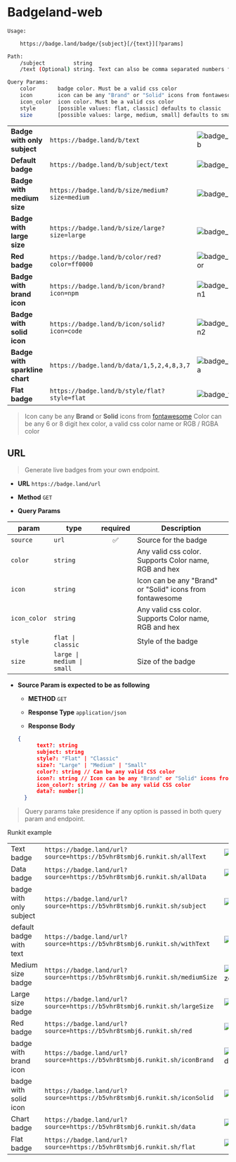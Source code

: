 # Badgeland-web

```sh
Usage:

    https://badge.land/badge/{subject}[/{text}][?params]

Path:
    /subject         string
    /text (Optional) string. Text can also be comma separated numbers for sparkline

Query Params:
    color       badge color. Must be a valid css color
    icon        icon can be any "Brand" or "Solid" icons from fontawesome
    icon_color  icon color. Must be a valid css color
    style       [possible values: flat, classic] defaults to classic
    size        [possible values: large, medium, small] defaults to small
```

|                                |                                                     |                |
| ------------------------------ | --------------------------------------------------- | :------------- |
| **Badge with only subject**    | `https://badge.land/b/text`                    | ![badge_sub]   |
| **Default badge**              | `https://badge.land/b/subject/text`            | ![badge_def]   |
| **Badge with medium size**     | `https://badge.land/b/size/medium?size=medium` | ![badge_md]    |
| **Badge with large size**      | `https://badge.land/b/size/large?size=large`   | ![badge_lg]    |
| **Red badge**                  | `https://badge.land/b/color/red?color=ff0000`  | ![badge_color] |
| **Badge with brand icon**      | `https://badge.land/b/icon/brand?icon=npm`     | ![badge_icon1] |
| **Badge with solid icon**      | `https://badge.land/b/icon/solid?icon=code`    | ![badge_icon2] |
| **Badge with sparkline chart** | `https://badge.land/b/data/1,5,2,4,8,3,7`      | ![badge_data]  |
| **Flat badge**                 | `https://badge.land/b/style/flat?style=flat`   | ![badge_flat]  |

> Icon cany be any **Brand** or **Solid** icons from [fontawesome](http://fontawesome.com/icons?d=gallery&s=brands,solid)
> Color can be any 6 or 8 digit hex color, a valid css color name or RGB / RGBA color

## URL

> Generate live badges from your own endpoint.

- **URL**
  `https://badge.land/url`

- **Method**
  `GET`

- **Query Params**

| param        | type                       | required | Description                                               |
| ------------ | -------------------------- | :------: | --------------------------------------------------------- |
| `source`     | `url`                      |    ✅    | Source for the badge                                      |
| `color`      | `string`                   |          | Any valid css color. Supports Color name, RGB and hex     |
| `icon`       | `string`                   |          | Icon can be any "Brand" or "Solid" icons from fontawesome |
| `icon_color` | `string`                   |          | Any valid css color. Supports Color name, RGB and hex     |
| `style`      | `flat \| classic`          |          | Style of the badge                                        |
| `size`       | `large \| medium \| small` |          | Size of the badge                                         |

- **Source Param is expected to be as following**

  - **METHOD**
    `GET`

  - **Response Type**
    `application/json`

  - **Response Body**

  ```json
  {
        text?: string
        subject: string
        style?: "Flat" | "Classic"
        size?: "Large" | "Medium" | "Small"
        color?: string // Can be any valid CSS color
        icon?: string // Icon can be any "Brand" or "Solid" icons from fontawesome
        icon_color?: string // Can be any valid CSS color
        data?: number[]
    }
  ```

> Query params take presidence if any option is passed in both query param and endpoint.

Runkit example

|                         |                                                                                |                      |
| ----------------------- | ------------------------------------------------------------------------------ | -------------------- |
| Text badge              | `https://badge.land/url?source=https://b5vhr8tsmbj6.runkit.sh/allText`    | ![runkit_allText]    |
| Data badge              | `https://badge.land/url?source=https://b5vhr8tsmbj6.runkit.sh/allData`    | ![runkit_allData]    |
| badge with only subject | `https://badge.land/url?source=https://b5vhr8tsmbj6.runkit.sh/subject`    | ![runkit_subject]    |
| default badge with text | `https://badge.land/url?source=https://b5vhr8tsmbj6.runkit.sh/withText`   | ![runkit_withText]   |
| Medium size badge       | `https://badge.land/url?source=https://b5vhr8tsmbj6.runkit.sh/mediumSize` | ![runkit_mediumSize] |
| Large size badge        | `https://badge.land/url?source=https://b5vhr8tsmbj6.runkit.sh/largeSize`  | ![runkit_largeSize]  |
| Red badge               | `https://badge.land/url?source=https://b5vhr8tsmbj6.runkit.sh/red`        | ![runkit_red]        |
| badge with brand icon   | `https://badge.land/url?source=https://b5vhr8tsmbj6.runkit.sh/iconBrand`  | ![runkit_iconBrand]  |
| badge with solid icon   | `https://badge.land/url?source=https://b5vhr8tsmbj6.runkit.sh/iconSolid`  | ![runkit_iconSolid]  |
| Chart badge             | `https://badge.land/url?source=https://b5vhr8tsmbj6.runkit.sh/data`       | ![runkit_data]       |
| Flat badge              | `https://badge.land/url?source=https://b5vhr8tsmbj6.runkit.sh/flat`       | ![runkit_flat]       |

[badge_sub]: https://badge.land/b/text "badge with only text"
[badge_def]: https://badge.land/b/subject/text "default badge"
[badge_md]: https://badge.land/b/subject/text?size=medium "badge with medium size"
[badge_lg]: https://badge.land/b/subject/text?size=large "badge with large size"
[badge_color]: https://badge.land/b/color/red?color=ff0000 "red badge"
[badge_icon1]: https://badge.land/b/icon/brand?icon=npm "badge with brand icon"
[badge_icon2]: https://badge.land/b/icon/solid?icon=code "badge with solid icon"
[badge_data]: https://badge.land/b/data/1,5,2,4,8,3,7 "badge with sparkline chart"
[badge_flat]: https://badge.land/b/style/flat?style=flat "flat badge"
[runkit_alltext]: https://badge.land/url?source=https://b5vhr8tsmbj6.runkit.sh/allText "url badge https://b5vhr8tsmbj6.runkit.sh/allText"
[runkit_alldata]: https://badge.land/url?source=https://b5vhr8tsmbj6.runkit.sh/allData "url badge https://b5vhr8tsmbj6.runkit.sh/allData"
[runkit_subject]: https://badge.land/url?source=https://b5vhr8tsmbj6.runkit.sh/subject "url badge https://b5vhr8tsmbj6.runkit.sh/subject"
[runkit_withtext]: https://badge.land/url?source=https://b5vhr8tsmbj6.runkit.sh/withText "url badge https://b5vhr8tsmbj6.runkit.sh/withText"
[runkit_mediumsize]: https://badge.land/url?source=https://b5vhr8tsmbj6.runkit.sh/mediumSize "url badge https://b5vhr8tsmbj6.runkit.sh/mediumSize"
[runkit_largesize]: https://badge.land/url?source=https://b5vhr8tsmbj6.runkit.sh/largeSize "url badge https://b5vhr8tsmbj6.runkit.sh/largeSize"
[runkit_red]: https://badge.land/url?source=https://b5vhr8tsmbj6.runkit.sh/red "url badge https://b5vhr8tsmbj6.runkit.sh/red"
[runkit_iconbrand]: https://badge.land/url?source=https://b5vhr8tsmbj6.runkit.sh/iconBrand "url badge https://b5vhr8tsmbj6.runkit.sh/iconBrand"
[runkit_iconsolid]: https://badge.land/url?source=https://b5vhr8tsmbj6.runkit.sh/iconSolid "url badge https://b5vhr8tsmbj6.runkit.sh/iconSolid"
[runkit_data]: https://badge.land/url?source=https://b5vhr8tsmbj6.runkit.sh/data "url badge https://b5vhr8tsmbj6.runkit.sh/data"
[runkit_flat]: https://badge.land/url?source=https://b5vhr8tsmbj6.runkit.sh/flat "url badge https://b5vhr8tsmbj6.runkit.sh/flat"
